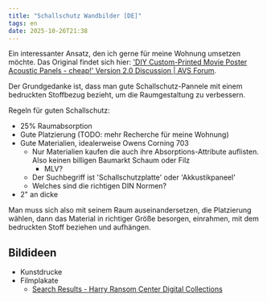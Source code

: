 ```yaml
---
title: "Schallschutz Wandbilder [DE]"
tags: en
date: 2025-10-26T21:38
---
```


Ein interessanter Ansatz, den ich gerne für meine Wohnung umsetzen möchte. Das Original findet sich hier: ['DIY Custom-Printed Movie Poster Acoustic Panels - cheap!' Version 2.0 Discussion | AVS Forum](https://www.avsforum.com/threads/diy-custom-printed-movie-poster-acoustic-panels-cheap-version-2-0-discussion.3221663/).

Der Grundgedanke ist, dass man gute Schallschutz-Pannele mit einem bedruckten Stoffbezug bezieht, um die Raumgestaltung zu verbessern.

Regeln für guten Schallschutz:

- 25% Raumabsorption
- Gute Platzierung (TODO: mehr Recherche für meine Wohnung)
- Gute Materialien, idealerweise Owens Corning 703
  - Nur Materialien kaufen die auch ihre Absorptions-Attribute auflisten. Also keinen billigen Baumarkt Schaum oder Filz
    - MLV?
  - Der Suchbegriff ist 'Schallschutzplatte' oder 'Akkustikpaneel'
  - Welches sind die richtigen DIN Normen?
- 2" an dicke

Man muss sich also mit seinem Raum auseinandersetzen, die Platzierung wählen, dann das Material in richtiger Größe besorgen, einrahmen, mit dem bedruckten Stoff beziehen und aufhängen.

## Bildideen

- Kunstdrucke
- Filmplakate
	- [Search Results - Harry Ransom Center Digital Collections](https://hrc.contentdm.oclc.org/digital/collection/p15878coll84/search/searchterm/Metropolis)
